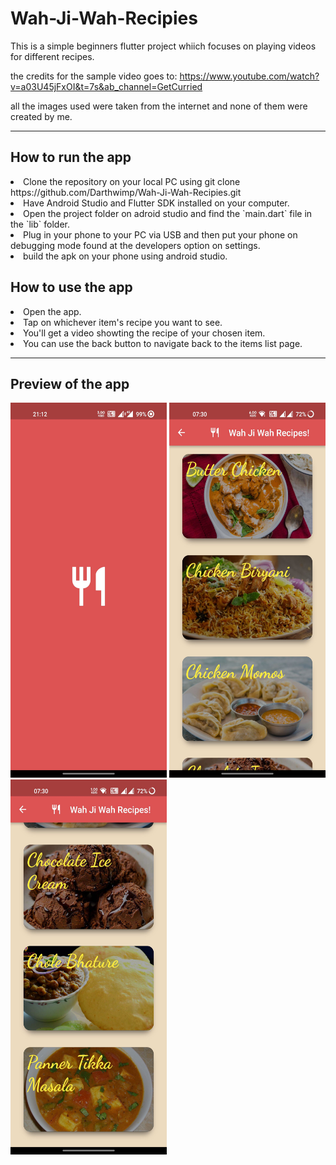 # Wah-Ji-Wah-Recipies

This is a simple beginners flutter project whiich focuses on playing videos for different recipes. 

the credits for the sample video goes to: https://www.youtube.com/watch?v=a03U45jFxOI&t=7s&ab_channel=GetCurried

all the images used were taken from the internet and none of them were created by me.

---

## How to run the app
<li> Clone the repository on your local PC using git clone https://github.com/Darthwimp/Wah-Ji-Wah-Recipies.git </li>
<li> Have Android Studio and Flutter SDK installed on your computer. </li>
<li> Open the project folder on adroid studio and find the `main.dart` file in the `lib` folder.
<li> Plug in your phone to your PC via USB and then put your phone on debugging mode found at the developers option on settings. </li>
<li> build the apk on your phone using android studio. </li>

## How to use the app
<li> Open the app. </li>
<li> Tap on whichever item's recipe you want to see. </li>
<li> You'll get a video showting the recipe of your chosen item. </li>
<li> You can use the back button to navigate back to the items list page. </li>

---

## Preview of the app

<img src ="Screenshots/Splash%20Page.jpg" width="250" height="600">
<img src ="Screenshots/itemlist1.jpg" width="250" height="600">
<img src ="Screenshots/itemlist2.jpg" width="250" height="600">